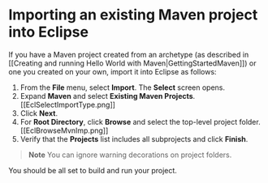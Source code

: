 # Importing an existing Maven project into Eclipse

If you have a Maven project created from an archetype (as described in [[Creating and running Hello World with Maven|GettingStartedMaven]]) or one you created on your own, import it into Eclipse as follows:

1. From the **File** menu, select **Import**.
   The **Select** screen opens. 
1. Expand **Maven** and select **Existing Maven Projects**.
    [[EclSelectImportType.png]]
1. Click **Next**.
1. For **Root Directory**, click **Browse** and select the top-level project folder.
    [[EclBrowseMvnImp.png]]  
1. Verify that the **Projects** list includes all subprojects and click **Finish**.

> **Note**  You can ignore warning decorations on project folders.

You should be all set to build and run your project.



